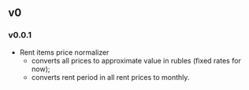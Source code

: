 ## v0

### v0.0.1

* Rent items price normalizer
  * converts all prices to approximate value in rubles (fixed rates for now);
  * converts rent period in all rent prices to monthly.